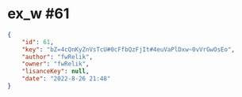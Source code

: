 
# ex_w #61
                
```JSON
{
    "id": 61,
    "key": "bZ=4cQnKyZnVsTcU#0cFfbQzFjIt#4euVaPlDxw~0vVrGwOsEo",
    "author": "fwRelik",
    "owner": "fwRelik",
    "lisanceKey": null,
    "date": "2022-8-26 21:48"
}
```
